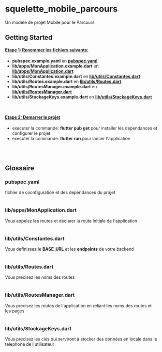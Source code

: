 # squelette_mobile_parcours

Un modele de projet Mobile pour le Parcours

## Getting Started

#### <ins>**Etape 1: Renommer les fichiers suivants:**</ins> 

-   **pubspec.example.yaml** en [**pubspec.yaml**](#)
-   **lib/apps/MonApplication.example.dart** en [**lib/apps/MonApplication.dart**](#libappsmonapplicationdart) 
-   **lib/utils/Constantes.example.dart** en [**lib/utils/Constantes.dart**](#libutilsconstantesdart)
-   **lib/utils/Routes.example.dart** en [**lib/utils/Routes.dart**](#libutilsroutesdart)
-   **lib/utils/RoutesManager.example.dart** en [**lib/utils/RoutesManager.dart**](#libutilsroutesmanagerdart)
-   **lib/utils/StockageKeys.example.dart** en [**lib/utils/StockageKeys.dart**](#libutilsstockagekeysdart)

<br>

#### <ins>**Etape 2: Demarrer le projet**</ins> 

-   executer la commande: **flutter pub get** pour installer les dependances et configurer le projet
-   executer la commande: **flutter run** pour lancer l'application
<br>
<br>


## Glossaire

### **pubspec.yaml**
fichier de coonfiguration et des dependances du projet
<br><br>

### **lib/apps/MonApplication.dart**
Vous appelez les routes et declarer la route initiale de l'application
<br><br>

### **lib/utils/Constantes.dart**
Vous definissez le **BASE_URL** et les **endpoints** de votre backend
<br><br>

### **lib/utils/Routes.dart**
Vous precisez les noms des routes
<br><br>

### **lib/utils/RoutesManager.dart**
Vous precisez les routes de l'application en reliant les noms des routes et les pages
<br><br>

### **lib/utils/StockageKeys.dart**
Vous precisez les clés qui serviront à stocker des données en locale dans le telephone de l'utilisateur
<br><br>
